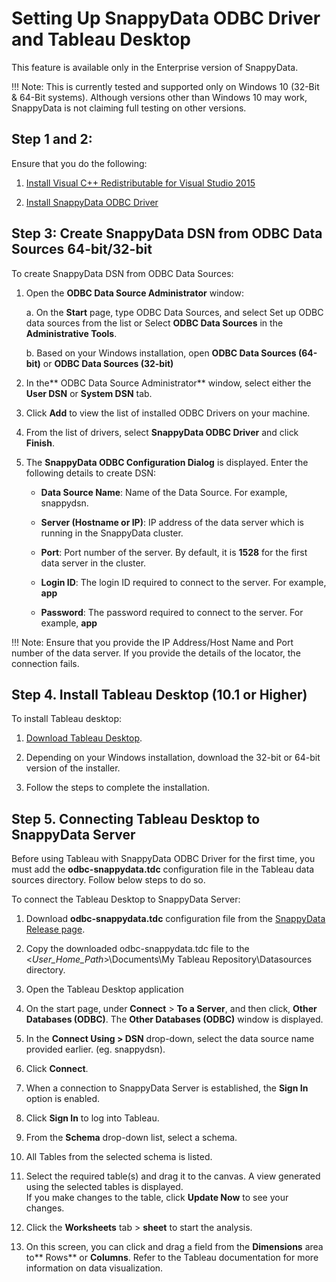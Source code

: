 # Setting Up SnappyData ODBC Driver and Tableau Desktop

<ent>This feature is available only in the Enterprise version of SnappyData. </br></ent>

!!! Note: 
	This is currently tested and supported only on Windows 10 (32-Bit & 64-Bit systems). Although versions other than Windows 10 may work, SnappyData is not claiming full testing on other versions.

## Step 1 and 2:

Ensure that you do the following:

1. [Install Visual C++ Redistributable for Visual Studio 2015](howto/connect_using_odbc_driver.md#howto-odbc-step1)

2. [Install SnappyData ODBC Driver](howto/connect_using_odbc_driver.md#howto-odbc-step2)

## Step 3: Create SnappyData DSN from ODBC Data Sources 64-bit/32-bit

To create SnappyData DSN from ODBC Data Sources:

1. Open the **ODBC Data Source Administrator** window:

	a. On the **Start** page, type ODBC Data Sources, and select Set up ODBC data sources from the list or Select  **ODBC Data Sources** in the **Administrative Tools**. 

	b. Based on your Windows installation, open **ODBC Data Sources (64-bit)** or **ODBC Data Sources (32-bit)**

2. In the** ODBC Data Source Administrator** window, select either the **User DSN** or **System DSN** tab. 

3. Click **Add** to view the list of installed ODBC Drivers on your machine.

4. From the list of drivers, select **SnappyData ODBC Driver** and click **Finish**.

5. The **SnappyData ODBC Configuration Dialog** is displayed. Enter the following details to create DSN:

	* **Data Source Name**: Name of the Data Source. For example, snappydsn.  

	* **Server (Hostname or IP)**: IP address of the data server which is running in the SnappyData cluster.

	* **Port**: Port number of the server. By default, it is **1528** for the first data server in the cluster.

	* **Login ID**: The login ID required to connect to the server. For example, **app**

	* **Password**: The password required to connect to the server. For example, **app**

!!! Note: 
	Ensure that you provide the IP Address/Host Name and Port number of the data server. If you provide the details of the locator, the connection fails. 

## Step 4. Install Tableau Desktop (10.1 or Higher)

To install Tableau desktop:

1. [Download Tableau Desktop](https://www.tableau.com/products/desktop).

2. Depending on your Windows installation, download the 32-bit or 64-bit version of the installer. 

3. Follow the steps to complete the installation.

## Step 5. Connecting Tableau Desktop to SnappyData Server

Before using Tableau with SnappyData ODBC Driver for the first time, you must add the **odbc-snappydata.tdc** configuration file in the Tableau data sources directory. Follow below steps to do so.

To connect the Tableau Desktop to SnappyData Server:

1. Download **odbc-snappydata.tdc** configuration file from the [SnappyData Release page](https://github.com/SnappyDataInc/snappydata/releases).

2. Copy the downloaded odbc-snappydata.tdc file to  the <_User_Home_Path_>\Documents\My Tableau Repository\Datasources directory.

3. Open the Tableau Desktop application

4. On the start page, under **Connect** > **To a Server**, and then click, **Other Databases (ODBC)**.
The **Other Databases (ODBC)** window is displayed. 

5. In the **Connect Using > DSN** drop-down, select the data source name provided earlier. (eg. snappydsn).

6. Click **Connect**.

7. When a connection to SnappyData Server is established, the **Sign In** option is enabled. 

8. Click **Sign In** to log into Tableau.

9. From the **Schema** drop-down list, select a schema.

10. All Tables from the selected schema is listed.

11. Select the required table(s) and drag it to the canvas. A view generated using the selected tables is displayed. </br>If you make changes to the table, click **Update Now** to see your changes.

12. Click the **Worksheets** tab > **sheet** to start the analysis.</br> 

13. On this screen, you can click and drag a field from the **Dimensions** area to** Rows** or **Columns**. Refer to the Tableau documentation for more information on data visualization.


